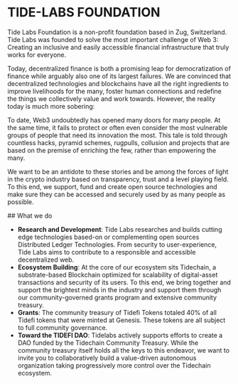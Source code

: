 # TIDE-LABS FOUNDATION

Tide Labs Foundation is a non-profit foundation based in Zug, Switzerland. Tide Labs was founded to solve the most important challenge of Web 3: Creating an inclusive and easily accessible financial infrastructure that truly works for everyone.

Today, decentralized finance is both a promising leap for democratization of finance while arguably also one of its largest failures. We are convinced that decentralized technologies and blockchains have all the right ingredients to improve livelihoods for the many, foster human connections and redefine the things we collectively value and work towards. However, the reality today is much more sobering:

To date, Web3 undoubtedly has opened many doors for many people. At the same time, it fails to protect or often even consider the most vulnerable groups of people that need its innovation the most. This tale is told through countless hacks, pyramid schemes, rugpulls, collusion and projects that are based on the premise of enriching the few, rather than empowering the many.

We want to be an antidote to these stories and be among the forces of light in the crypto industry based on transparency, trust and a level playing field. To this end, we support, fund and create open source technologies and make sure they can be accessed and securely used by as many people as possible.

## What we do

- **Research and Development**: Tide Labs researches and builds cutting edge technologies based-on or complementing open sources Distributed Ledger Technologies. From security to user-experience, Tide Labs aims to contribute to a responsible and accessible decentralized web.
- **Ecosystem Building**: At the core of our ecosystem sits Tidechain, a substrate-based Blockchain optimized for scalability of digital-asset transactions and security of its users. To this end, we bring together and support the brightest minds in the industry and support them through our community-governed grants program and extensive community treasury.
- **Grants**: The community treasury of Tidefi Tokens totaled 40% of all Tidefi tokens that were minted at Genesis. These tokens are all subject to full community governance.
- **Toward the TIDEFI DAO**: Tidelabs actively supports efforts to create a DAO funded by the Tidechain Community Treasury. While the community treasury itself holds all the keys to this endeavor, we want to invite you to collaboratively build a value-driven autonomous organization taking progressively more control over the Tidechain ecosystem.
